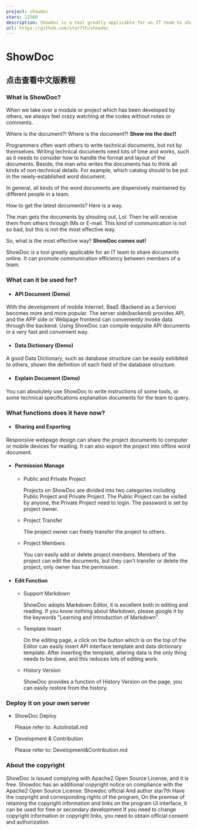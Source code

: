 ```yaml
---
project: showdoc
stars: 12560
description: ShowDoc is a tool greatly applicable for an IT team to share documents online一个非常适合IT团队的在线API文档、技术文档工具
url: https://github.com/star7th/showdoc
---
```


ShowDoc
=======

点击查看中文版教程
---------

### What is ShowDoc?

When we take over a module or project which has been developed by others, we always feel crazy watching at the codes without notes or comments.

Where is the document?! Where is the document?! **Show me the doc!!**

Programmers often want others to write technical documents, but not by themselves. Writing technical documents need lots of time and works, such as it needs to consider how to handle the format and layout of the documents. Beside, the man who writes the documents has to think all kinds of non-technical details. For example, which catalog should to be put in the newly-established word document.

In general, all kinds of the word documents are dispersively maintained by different people in a team.

How to get the latest documents? Here is a way.

The man gets the documents by shouting out, Lol. Then he will receive them from others through IMs or E-mail. This kind of communication is not so bad, but this is not the most effective way.

So, what is the most effective way? **ShowDoc comes out!**

ShowDoc is a tool greatly applicable for an IT team to share documents online. It can promote communication efficiency between members of a team.

### What can it be used for?

-   #### API Document (Demo)
    

With the development of mobile Internet, BaaS (Backend as a Service) becomes more and more popular. The server side(backend) provides API, and the APP side or Webpage frontend can conveniently invoke data through the backend. Using ShowDoc can compile exquisite API documents in a very fast and convenient way.

-   #### Data Dictionary (Demo)
    

A good Data Dictionary, such as database structure can be easily exhibited to others, shown the definition of each field of the database structure.

-   #### Explain Document (Demo)
    

You can absolutely use ShowDoc to write instructions of some tools, or some technical specifications explanation documents for the team to query.

### What functions does it have now?

-   #### Sharing and Exporting
    

Responsive webpage design can share the project documents to computer or mobile devices for reading. It can also export the project into offline word document.

-   #### Permission Manage
    
    -   Public and Private Project
        
        Projects on ShowDoc are divided into two categories including Public Project and Private Project. The Public Project can be visited by anyone, the Private Project need to login. The password is set by project owner.
        
    -   Project Transfer
        
        The project owner can freely transfer the project to others.
        
    -   Project Members
        
        You can easily add or delete project members. Members of the project can edit the documents, but they can't transfer or delete the project, only owner has the permission.
        
-   #### Edit Function
    
    -   Support Markdown
        
        ShowDoc adopts Markdown Editor, it is excellent both in editing and reading. If you know nothing about Markdown, please google it by the keywords "Learning and Introduction of Markdown".
        
    -   Template Insert
        
        On the editing page, a click on the button which is on the top of the Editor can easily insert API interface template and data dictionary template. After inserting the template, altering data is the only thing needs to be done, and this reduces lots of editing work.
        
    -   History Version
        
        ShowDoc provides a function of History Version on the page, you can easily restore from the history.
        

### Deploy it on your own server

-   ShowDoc Deploy
    
    Please refer to: AutoInstall.md
    
-   Development & Contribution
    
    Please refer to: Development&Contribution.md
    

### About the copyright

ShowDoc is issued complying with Apache2 Open Source License, and it is free. Showdoc has an additional copyright notice on compliance with the Apache2 Open Source License: Showdoc official And author star7th Have the copyright and corresponding rights of the program, On the premise of retaining the copyright information and links on the program UI interface, it can be used for free or secondary development If you need to change copyright information or copyright links, you need to obtain official consent and authorization.
